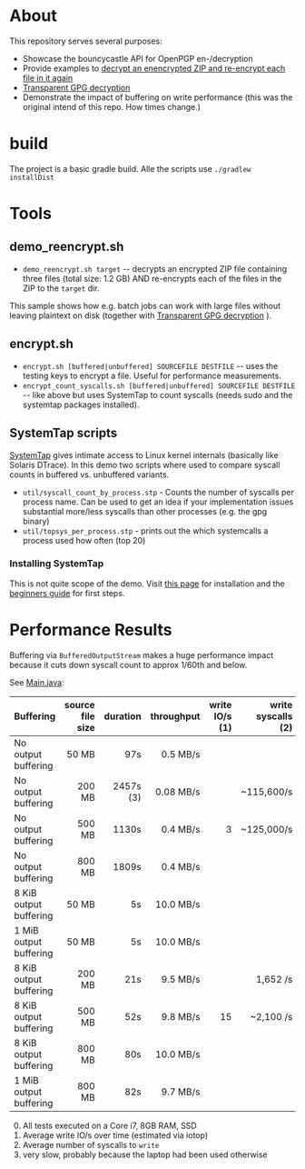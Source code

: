 About
======

This repository serves several purposes:

- Showcase the bouncycastle API for OpenPGP en-/decryption
- Provide examples to [decrypt an enencrypted ZIP and re-encrypt each file in it again](src/main/java/name/neuhalfen/projects/crypto/bouncycastle/examples/openpgp/MainExplodedSinglethreaded.java)
- [Transparent GPG decryption](src/main/java/name/neuhalfen/projects/crypto/bouncycastle/examples/openpgp/decrypting/DecryptWithOpenPGPInputStreamFactory.java)
- Demonstrate the impact of buffering on write performance (this was the original intend of this repo. How times change.)

build
=======

The project is a basic gradle build. Alle the scripts use `./gradlew  installDist`


Tools
=========

demo_reencrypt.sh
-------------------

* `demo_reencrypt.sh target` -- decrypts an encrypted ZIP file containing  three files (total size: 1.2 GB) AND re-encrypts each of the files in the ZIP to the `target` dir.

This sample shows how e.g. batch jobs can work with large files without leaving plaintext on disk (together with [Transparent GPG decryption](src/main/java/name/neuhalfen/projects/crypto/bouncycastle/examples/openpgp/decrypting/DecryptWithOpenPGPInputStreamFactory.java) ).

encrypt.sh
-----------

* `encrypt.sh [buffered|unbuffered] SOURCEFILE DESTFILE` -- uses the testing keys to encrypt a file. Useful for performance measurements.
* `encrypt_count_syscalls.sh [buffered|unbuffered] SOURCEFILE DESTFILE` -- like above but uses SystemTap to count syscalls (needs sudo and the systemtap packages installed).

SystemTap scripts
----------------

[SystemTap](https://www.sourceware.org/systemtap) gives intimate access to Linux kernel internals (basically like Solaris DTrace). In this demo two scripts where used to compare syscall counts in buffered vs. unbuffered variants.

*  `util/syscall_count_by_process.stp` - Counts the number of syscalls per process name. Can be used to get an idea if your implementation issues substantial more/less syscalls than other processes (e.g. the gpg binary)
* `util/topsys_per_process.stp` -  prints out the  which systemcalls a process used how often (top 20)  


### Installing SystemTap

This is not quite scope of the demo. Visit [this page](https://sourceware.org/systemtap/getinvolved.html) for installation and the [beginners guide](https://www.sourceware.org/systemtap/SystemTap_Beginners_Guide) for first steps.

Performance Results
===================

Buffering via `BufferedOutputStream` makes a huge performance impact because it cuts down syscall count to approx 1/60th and below.

See [Main.java](./src/main/java/name/neuhalfen/projects/crypto/bouncycastle/examples/openpgp/Main.java):

| Buffering              | source file size   | duration | throughput|write IO/s (1)| write syscalls (2) |
|------------------------|-------------------:|---------:|----------:|-------------:|---------------------:|
| No output buffering    |  50 MB             |   97s    |  0.5 MB/s |              |                      |
| No output buffering    | 200 MB             | 2457s (3)|  0.08 MB/s|              |        ~115,600/s    |
| No output buffering    | 500 MB             | 1130s    |  0.4 MB/s |   3          |        ~125,000/s    |
| No output buffering    | 800 MB             | 1809s    |  0.4 MB/s |              |                      |
| 8 KiB output buffering |  50 MB             |    5s    | 10.0 MB/s |              |                      |
| 1 MiB output buffering |  50 MB             |    5s    | 10.0 MB/s |              |                      |
| 8 KiB output buffering | 200 MB             |   21s    |  9.5 MB/s |              |           1,652 /s   |
| 8 KiB output buffering | 500 MB             |   52s    |  9.8 MB/s |  15          |          ~2,100 /s   |
| 8 KiB output buffering | 800 MB             |   80s    | 10.0 MB/s |              |                      |
| 1 MiB output buffering | 800 MB             |   82s    |  9.7 MB/s |              |                      |

   0) All tests executed on a Core i7, 8GB RAM, SSD
   1) Average write IO/s over time (estimated via iotop)
   2) Average number of syscalls to `write`
   3) very slow, probably because the laptop had been used otherwise
